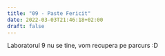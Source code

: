 ```yaml
---
title: "09 - Paste Fericit"
date: 2022-03-03T21:46:18+02:00
draft: false
---
```


Laboratorul 9 nu se tine, vom recupera pe parcurs :D
